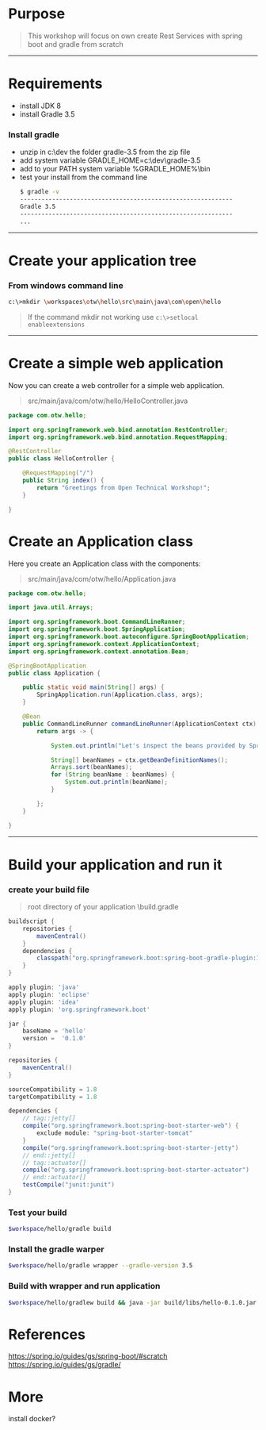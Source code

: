# Purpose
> This workshop will focus on own create Rest Services with spring boot and gradle from scratch
---
# Requirements
- install JDK 8
- install Gradle 3.5
### Install gradle
* unzip in c:\dev the folder gradle-3.5 from the zip file
* add system variable GRADLE_HOME=c:\dev\gradle-3.5
* add to your PATH system variable %GRADLE_HOME%\bin
* test your install from the command line
    ```sh
    $ gradle -v
    ------------------------------------------------------------
    Gradle 3.5
    ------------------------------------------------------------
    ...
    ```
---
# Create your application tree
### From windows command line
```sh
c:\>mkdir \workspaces\otw\hello\src\main\java\com\open\hello
```
> If the command mkdir not working use
    ```
    c:\>setlocal enableextensions
    ```
---
# Create a simple web application
Now you can create a web controller for a simple web application.
> src/main/java/com/otw/hello/HelloController.java
```java
package com.otw.hello;

import org.springframework.web.bind.annotation.RestController;
import org.springframework.web.bind.annotation.RequestMapping;

@RestController
public class HelloController {

    @RequestMapping("/")
    public String index() {
        return "Greetings from Open Technical Workshop!";
    }

}
```
# Create an Application class
Here you create an Application class with the components:
> src/main/java/com/otw/hello/Application.java
```java
package com.otw.hello;

import java.util.Arrays;

import org.springframework.boot.CommandLineRunner;
import org.springframework.boot.SpringApplication;
import org.springframework.boot.autoconfigure.SpringBootApplication;
import org.springframework.context.ApplicationContext;
import org.springframework.context.annotation.Bean;

@SpringBootApplication
public class Application {

    public static void main(String[] args) {
        SpringApplication.run(Application.class, args);
    }

    @Bean
    public CommandLineRunner commandLineRunner(ApplicationContext ctx) {
        return args -> {

            System.out.println("Let's inspect the beans provided by Spring Boot:");

            String[] beanNames = ctx.getBeanDefinitionNames();
            Arrays.sort(beanNames);
            for (String beanName : beanNames) {
                System.out.println(beanName);
            }

        };
    }

}
```
---
# Build your application and run it
### create your build file
> root directory of your application
> \build.gradle
```gradle
buildscript {
    repositories {
        mavenCentral()
    }
    dependencies {
        classpath("org.springframework.boot:spring-boot-gradle-plugin:1.5.2.RELEASE")
    }
}

apply plugin: 'java'
apply plugin: 'eclipse'
apply plugin: 'idea'
apply plugin: 'org.springframework.boot'

jar {
    baseName = 'hello'
    version =  '0.1.0'
}

repositories {
    mavenCentral()
}

sourceCompatibility = 1.8
targetCompatibility = 1.8

dependencies {
    // tag::jetty[]
    compile("org.springframework.boot:spring-boot-starter-web") {
        exclude module: "spring-boot-starter-tomcat"
    }
    compile("org.springframework.boot:spring-boot-starter-jetty")
    // end::jetty[]
    // tag::actuator[]
    compile("org.springframework.boot:spring-boot-starter-actuator")
    // end::actuator[]
    testCompile("junit:junit")
}
```
### Test your build
```sh
$workspace/hello/gradle build
```
### Install the gradle warper
```sh
$workspace/hello/gradle wrapper --gradle-version 3.5
```
### Build with wrapper and run application
```sh
$workspace/hello/gradlew build && java -jar build/libs/hello-0.1.0.jar
```
# References
https://spring.io/guides/gs/spring-boot/#scratch
https://spring.io/guides/gs/gradle/
	
# More
install docker?